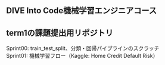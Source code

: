 ## DIVE Into Code機械学習エンジニアコース
## term1の課題提出用リポジトリ

Sprint00: train_test_split、分類・回帰パイプラインのスクラッチ  
Sprint01: 機械学習フロー（Kaggle: Home Credit Default Risk）
